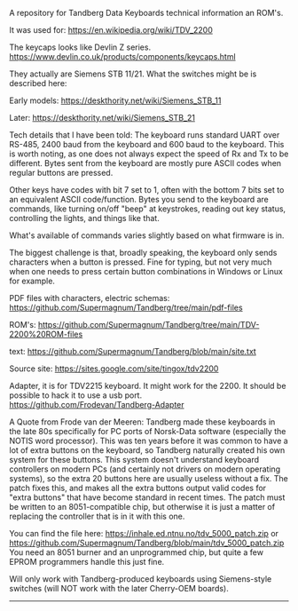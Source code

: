 

A repository for Tandberg Data Keyboards technical information an ROM's.


It was used for:
https://en.wikipedia.org/wiki/TDV_2200

The keycaps looks like Devlin Z series.
https://www.devlin.co.uk/products/components/keycaps.html

They actually are Siemens STB 11/21.
What the switches might be is described here:

Early models:
https://deskthority.net/wiki/Siemens_STB_11

Later:
https://deskthority.net/wiki/Siemens_STB_21



Tech details that I have been told: 
The keyboard runs standard UART over RS-485, 2400 baud from the keyboard and 600 baud to the keyboard. This is worth noting, as one does not always expect the speed of Rx and Tx to be different. Bytes sent from the keyboard are mostly pure ASCII codes when regular buttons are pressed.

Other keys have codes with bit 7 set to 1, often with the bottom 7 bits set to an equivalent ASCII code/function. Bytes you send to the keyboard are commands, like turning on/off "beep" at keystrokes, reading out key status, controlling the lights, and things like that.

What's available of commands varies slightly based on what firmware is in.

The biggest challenge is that, broadly speaking, the keyboard only sends characters when a button is pressed. Fine for typing, but not very much when one needs to press certain button combinations in Windows or Linux for example.

PDF files with characters, electric schemas:
https://github.com/Supermagnum/Tandberg/tree/main/pdf-files

ROM's:
https://github.com/Supermagnum/Tandberg/tree/main/TDV-2200%20ROM-files

text:
https://github.com/Supermagnum/Tandberg/blob/main/site.txt

Source site:
https://sites.google.com/site/tingox/tdv2200


Adapter, it is for TDV2215 keyboard.
It might work for the 2200.
It should be possible to hack it to use a usb port.
https://github.com/Frodevan/Tandberg-Adapter

A Quote from Frode van der Meeren:
Tandberg made these keyboards in the late 80s specifically for PC ports of Norsk-Data software (especially the NOTIS word processor). This was ten years before it was common to have a lot of extra buttons on the keyboard, so Tandberg naturally created his own system for these buttons. This system doesn't understand keyboard controllers on modern PCs (and certainly not drivers on modern operating systems), so the extra 20 buttons here are usually useless without a fix. The patch fixes this, and makes all the extra buttons output valid codes for "extra buttons" that have become standard in recent times.
The patch must be written to an 8051-compatible chip, but otherwise it is just a matter of replacing the controller that is in it with this one.

You can find the file here: https://inhale.ed.ntnu.no/tdv_5000_patch.zip or https://github.com/Supermagnum/Tandberg/blob/main/tdv_5000_patch.zip
You need an 8051 burner and an unprogrammed chip, but quite a few EPROM programmers handle this just fine.

Will only work with Tandberg-produced keyboards using Siemens-style switches (will NOT work with the later Cherry-OEM boards).

-----------------



